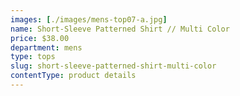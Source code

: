 ```yaml
---
images: [./images/mens-top07-a.jpg]
name: Short-Sleeve Patterned Shirt // Multi Color
price: $38.00
department: mens
type: tops
slug: short-sleeve-patterned-shirt-multi-color
contentType: product details
---
```

